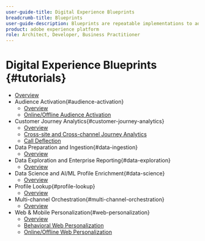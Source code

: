 ```yaml
---
user-guide-title: Digital Experience Blueprints
breadcrumb-title: Blueprints
user-guide-description: Blueprints are repeatable implementations to address established business problems and contain architecture diagrams, technical considerations, and relevant documentation links.
product: adobe experience platform
role: Architect, Developer, Business Practitioner
---
```

# Digital Experience Blueprints {#tutorials}


+ [Overview](/help/blueprints/overview.md)
+ Audience Activation{#audience-activation}
  + [Overview](/help/blueprints/audience-activation/overview.md)
  + [Online/Offline Audience Activation](/help/blueprints/audience-activation/online-offline.md)
+ Customer Journey Analytics{#customer-journey-analytics}
  + [Overview](/help/blueprints/customer-journey-analytics/overview.md)
  + [Cross-site and Cross-channel Journey Analytics](/help/blueprints/customer-journey-analytics/cross-site.md)
  + [Call Deflection](/help/blueprints/customer-journey-analytics/call-deflect.md)
+ Data Preparation and Ingestion{#data-ingestion}
  + [Overview](/help/blueprints/data-ingestion/overview.md)
+ Data Exploration and Enterprise Reporting{#data-exploration}
  + [Overview](/help/blueprints/data-exploration/overview.md)
+ Data Science and AI/ML Profile Enrichment{#data-science}
  + [Overview](/help/blueprints/data-science/overview.md)
+ Profile Lookup{#profile-lookup}
  + [Overview](/help/blueprints/profile-lookup/overview.md)
+ Multi-channel Orchestration{#multi-channel-orchestration}
  + [Overview](/help/blueprints/multi-channel-orchestration/overview.md)
+ Web & Mobile Personalization{#web-personalization}
  + [Overview](/help/blueprints/web-personalization/overview.md)
  + [Behavioral Web Personalization](/help/blueprints/web-personalization/behavioral.md)
  + [Online/Offline Web Personalization](/help/blueprints/web-personalization/online-offline.md)

